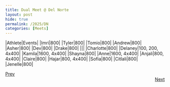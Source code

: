 ```yaml
---
title: Dual Meet @ Del Norte
layout: post 
hide: true
permalink: /2025/DN
categories: [Meets]
---
```


|Athlete|Events|
|Imri|800|
|Tyler|800|
|Tomio|800|
|Andrew|800|
|Asher|800|
|Dev|800|
|Drake|800|
|||
|Charlotte|800|
|Delaney|100, 200, 4x400|
|Kamila|1600, 4x400|
|Shayna|800|
|Anne|1600, 4x400|
|Anjali|800, 4x400|
|Claire|800|
|Hajar|800, 4x400|
|Sofia|800|
|Citlali|800|
|Jenelle|800|

<div style="text-align: left"> <a href="{{site.baseurl}}/2025/FR">Prev</a></div> 
<div style="text-align: right"> <a href="{{site.baseurl}}/2025/MCI">Next</a></div>